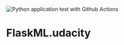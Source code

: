 ![Python application test with Github Actions](https://github.com/postBG/FlaskML.udacity/workflows/Python%20application%20test%20with%20Github%20Actions/badge.svg)

# FlaskML.udacity
